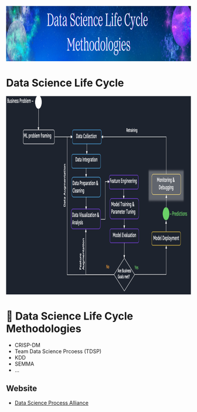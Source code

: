 <img src="https://raw.githubusercontent.com/ElizaLo/Data-Science/master/img/Data_Science_Life_Cycle_Methodologies.png" width="1050" height="150"/>

# Data Science Life Cycle

<img src="https://raw.githubusercontent.com/ElizaLo/Data-Science/master/img/Data_Science_Life_Cycle_Methodologies_img.png" width="1021" height="539">

# 💠 Data Science Life Cycle Methodologies

-  CRISP-DM
-  Team Data Science Prcoess (TDSP)
-  KDD
-  SEMMA
-  ...

## Website

- [Data Science Process Alliance](https://www.datascience-pm.com)
